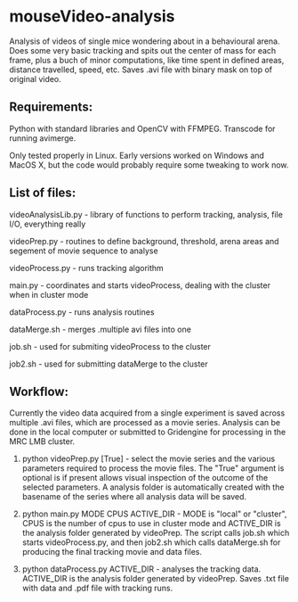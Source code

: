 mouseVideo-analysis
===================

Analysis of videos of single mice wondering about in a behavioural arena. Does some very basic tracking and spits out the center of mass for each frame, plus a buch of minor computations, like time spent in defined areas, distance travelled, speed, etc. Saves .avi file with binary mask on top of original video.

Requirements:
-------------
Python with standard libraries and OpenCV with FFMPEG. Transcode for running avimerge.

Only tested properly in Linux. Early versions worked on Windows and MacOS X, but the code would probably require some tweaking to work now.


List of files:
--------------
videoAnalysisLib.py - library of functions to perform tracking, analysis, file I/O, everything really

videoPrep.py - routines to define background, threshold, arena areas and segement of movie sequence to analyse

videoProcess.py - runs tracking algorithm

main.py - coordinates and starts videoProcess, dealing with the cluster when in cluster mode

dataProcess.py - runs analysis routines

dataMerge.sh - merges .multiple avi files into one

job.sh - used for submiting videoProcess to the cluster

job2.sh - used  for submitting dataMerge to the cluster



Workflow:
---------
Currently the video data acquired from a single experiment is saved across multiple .avi files, which are processed as a movie series. Analysis can be done in the local computer or submitted to Gridengine for processing in the MRC LMB cluster.

1. python videoPrep.py [True] - select the movie series and the various parameters required to process the movie files. The "True" argument is optional is if present allows visual inspection of the outcome of the selected parameters. A analysis folder is automatically created with the basename of the series where all analysis data will be saved.

2. python main.py MODE CPUS ACTIVE_DIR - MODE is "local" or "cluster", CPUS is the number of cpus to use in cluster mode and ACTIVE_DIR is the analysis folder generated by videoPrep. The script calls job.sh which starts videoProcess.py, and then job2.sh which calls dataMerge.sh for producing the final tracking movie and data files.
 
3. python dataProcess.py ACTIVE_DIR - analyses the tracking data. ACTIVE_DIR is the analysis folder generated by videoPrep. Saves .txt file with data and .pdf file with tracking runs.



